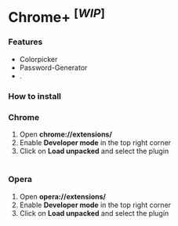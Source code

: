 # Chrome+ <sup>**[*WIP*]**</sup>


### Features
+ Colorpicker
+ Password-Generator
+ .


### **How to install**

### Chrome 
1. Open **chrome://extensions/**
2. Enable **Developer mode** in the top right corner
3. Click on **Load unpacked** and select the plugin

#

### Opera
1. Open **opera://extensions/**
2. Enable **Developer mode** in the top right corner
3. Click on **Load unpacked** and select the plugin



